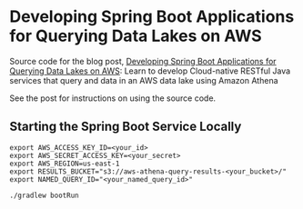 # Developing Spring Boot Applications for Querying Data Lakes on AWS

Source code for the blog post, [Developing Spring Boot Applications for Querying Data Lakes on AWS](https://medium.com/@garystafford/developing-spring-boot-applications-for-querying-data-lakes-on-aws-eeefa298741): Learn to develop Cloud-native RESTful Java services that query and data in an AWS data lake using Amazon Athena

See the post for instructions on using the source code.

## Starting the Spring Boot Service Locally

```shell
export AWS_ACCESS_KEY_ID=<your_id>
export AWS_SECRET_ACCESS_KEY=<your_secret>
export AWS_REGION=us-east-1
export RESULTS_BUCKET="s3://aws-athena-query-results-<your_bucket>/"
export NAMED_QUERY_ID="<your_named_query_id>"

./gradlew bootRun
```
